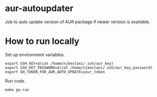 # aur-autoupdater

Job to auto update version of AUR package if newer version is available.

# How to run locally
Set up environment variables.
```shell
export SSH_KEY=$(cat /home/njkevlani/.ssh/aur_key)
export SSH_KEY_PASSWORD=$(cat /home/njkevlani/.ssh/aur_key.password)
export GH_TOKEN_FOR_AUR_AUTO_UPDATE=your_token
```

Run code.
```shell
make go-run
```
